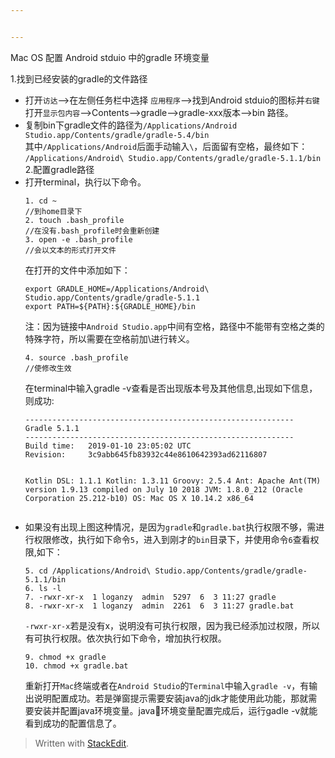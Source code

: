 ```yaml
---


---
```


<p>Mac OS 配置 Android stduio 中的gradle 环境变量</p>
<p>1.找到已经安装的gradle的文件路径</p>
<ul>
<li>打开<code>访达</code>–&gt;在左侧任务栏中选择 <code>应用程序</code>–&gt;找到Android stduio的图标并<code>右键</code>打开<code>显示包内容</code>–&gt;Contents–&gt;gradle–&gt;gradle-xxx版本–&gt;bin 路径。</li>
<li>复制bin下gradle文件的路径为<code>/Applications/Android Studio.app/Contents/gradle/gradle-5.4/bin</code><br>
其中<code>/Applications/Android</code>后面手动输入<code>\</code>，后面留有空格，最终如下：<br>
<code>/Applications/Android\ Studio.app/Contents/gradle/gradle-5.1.1/bin</code><br>
2.配置gradle路径</li>
<li>打开terminal，执行以下命令。<pre><code>1. cd ~
//到home目录下
2. touch .bash_profile
//在没有.bash_profile时会重新创建
3. open -e .bash_profile
//会以文本的形式打开文件
</code></pre>
在打开的文件中添加如下：<pre><code>export GRADLE_HOME=/Applications/Android\ Studio.app/Contents/gradle/gradle-5.1.1
export PATH=${PATH}:${GRADLE_HOME}/bin
</code></pre>
注：因为链接中<code>Android Studio.app</code>中间有空格，路径中不能带有空格之类的特殊字符，所以需要在空格前加\进行转义。<pre><code>4. source .bash_profile
//使修改生效
</code></pre>
在terminal中输入gradle -v查看是否出现版本号及其他信息,出现如下信息，则成功:<pre><code>------------------------------------------------------------
Gradle 5.1.1
------------------------------------------------------------
Build time:   2019-01-10 23:05:02 UTC
Revision:     3c9abb645fb83932c44e8610642393ad62116807

Kotlin DSL:   1.1.1
Kotlin:       1.3.11
Groovy:       2.5.4
Ant:          Apache Ant(TM) version 1.9.13 compiled on July 10 2018
JVM:          1.8.0_212 (Oracle Corporation 25.212-b10)
OS:           Mac OS X 10.14.2 x86_64
</code></pre>
</li>
<li>如果没有出现上图这种情况，是因为<code>gradle</code>和<code>gradle.bat</code>执行权限不够，需进行权限修改，执行如下命令<code>5</code>，进入到刚才的<code>bin</code>目录下，并使用命令<code>6</code>查看权限,如下：<pre><code>5. cd /Applications/Android\ Studio.app/Contents/gradle/gradle-5.1.1/bin
6. ls -l
7. -rwxr-xr-x  1 loganzy  admin  5297  6  3 11:27 gradle
8. -rwxr-xr-x  1 loganzy  admin  2261  6  3 11:27 gradle.bat
</code></pre>
<code>-rwxr-xr-x</code>若是没有x，说明没有可执行权限，因为我已经添加过权限，所以有可执行权限。依次执行如下命令，增加执行权限。<pre><code>9. chmod +x gradle
10. chmod +x gradle.bat
</code></pre>
重新打开<code>Mac</code>终端或者在<code>Android Studio</code>的<code>Terminal</code>中输入<code>gradle -v</code>，有输出说明配置成功。若是弹窗提示需要安装java的jdk才能使用此功能，那就需要安装并配置java环境变量。java环境变量配置完成后，运行gadle -v就能看到成功的配置信息了。</li>
</ul>
<blockquote>
<p>Written with <a href="https://stackedit.io/">StackEdit</a>.</p>
</blockquote>

